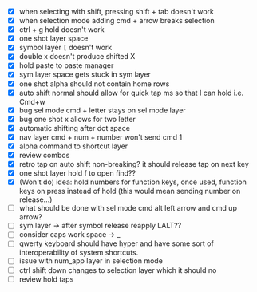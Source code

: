 - [x] when selecting with shift, pressing shift + tab doesn't work
- [x] when selection mode adding cmd + arrow breaks selection
- [x] ctrl + g hold doesn't work
- [x] one shot layer space
- [x] symbol layer `[` doesn't work
- [x] double x doesn't produce shifted X
- [x] hold paste to paste manager
- [x] sym layer space gets stuck in sym layer
- [x] one shot alpha should not contain home rows
- [x] auto shift normal should allow for quick tap ms so that I can hold i.e. Cmd+w
- [x] bug sel mode cmd + letter stays on sel mode layer
- [x] bug one shot x allows for two letter
- [x] automatic shifting after dot space
- [x] nav layer cmd + num + number won't send cmd 1
- [x] alpha command to shortcut layer
- [x] review combos
- [x] retro tap on auto shift non-breaking? it should release tap on next key
- [x] one shot layer hold f to open find??
- [x] (Won't do) idea: hold numbers for function keys, once used, function keys on press instead of hold (this would mean sending number on release...)
- [ ] what should be done with sel mode cmd alt left arrow and cmd up arrow?
- [ ] sym layer -> after symbol release reapply LALT??
- [ ] consider caps work space -> _
- [ ] qwerty keyboard should have hyper and have some sort of interoperability of system shortcuts.
- [ ] issue with num_app layer in selection mode
- [ ] ctrl shift down changes to selection layer which it should no
- [ ] review hold taps
